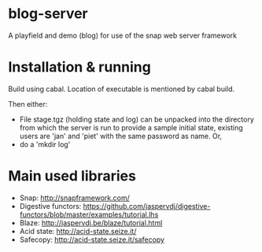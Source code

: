 # blog-server
A playfield and demo (blog) for use of the snap web server framework

# Installation & running
Build using cabal. Location of executable is mentioned by cabal build.

Then either:
* File stage.tgz (holding state and log) can be unpacked into the
  directory from which the server is run to provide a sample initial
  state, existing users are 'jan' and 'piet' with the same password as
  name. Or,
* do a 'mkdir log'

# Main used libraries
* Snap: http://snapframework.com/
* Digestive functors: https://github.com/jaspervdj/digestive-functors/blob/master/examples/tutorial.lhs
* Blaze: http://jaspervdj.be/blaze/tutorial.html
* Acid state: http://acid-state.seize.it/
* Safecopy: http://acid-state.seize.it/safecopy
